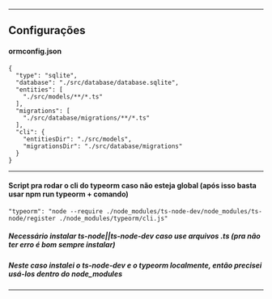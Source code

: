 *********************************************************************************************
## Configurações

#### ormconfig.json
    {
      "type": "sqlite",
      "database": "./src/database/database.sqlite",
      "entities": [
        "./src/models/**/*.ts"
      ],
      "migrations": [
        "./src/database/migrations/**/*.ts"
      ],
      "cli": {
        "entitiesDir": "./src/models",
        "migrationsDir": "./src/database/migrations"
      }
    }
---------------------------------------------------------------------------------------------    

#### Script pra rodar o cli do typeorm caso não esteja global (após isso basta usar npm run typeorm + comando)
    "typeorm": "node --require ./node_modules/ts-node-dev/node_modules/ts-node/register ./node_modules/typeorm/cli.js"

##### Necessário instalar ts-node||ts-node-dev caso use arquivos .ts (pra não ter erro é bom sempre instalar)
##### Neste caso instalei o ts-node-dev e o typeorm localmente, então precisei usá-los dentro do node_modules
---------------------------------------------------------------------------------------------   